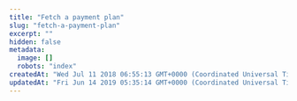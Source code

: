 ```yaml
---
title: "Fetch a payment plan"
slug: "fetch-a-payment-plan"
excerpt: ""
hidden: false
metadata: 
  image: []
  robots: "index"
createdAt: "Wed Jul 11 2018 06:55:13 GMT+0000 (Coordinated Universal Time)"
updatedAt: "Fri Jun 14 2019 05:35:14 GMT+0000 (Coordinated Universal Time)"
---
```


